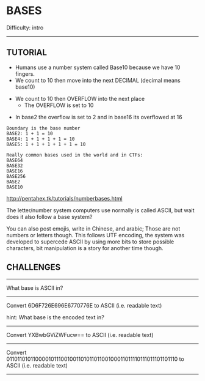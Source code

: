 # BASES
Difficulty: intro

---
## TUTORIAL
* Humans use a number system called Base10 because we have 10 fingers.
* We count to 10 then move into the next DECIMAL (decimal means base10)
- We count to 10 then OVERFLOW into the next place
    * The OVERFLOW is set to 10
* In base2 the overflow is set to 2 and in base16 its overflowed at 16
```
Boundary is the base number
BASE2: 1 + 1 = 10
BASE4: 1 + 1 + 1 + 1 = 10
BASE5: 1 + 1 + 1 + 1 + 1 = 10 
```

```
Really common bases used in the world and in CTFs:
BASE64
BASE32
BASE16
BASE256
BASE2
BASE10
```

http://pentahex.tk/tutorials/numberbases.html

The letter/number system computers use normally is called ASCII, but wait does it also follow a base system?

You can also post emojis, write in Chinese, and arabic; Those are not numbers or letters though. This follows UTF encoding, the system was developed to supercede ASCII by using more bits to store possible characters, bit manipulation is a story for another time though.



## CHALLENGES

---

What base is ASCII in?

---

Convert 6D6F726E696E6770776E to ASCII (i.e. readable text)

hint: What base is the encoded text in?

---

Convert YXBwbGViZWFucw== to ASCII (i.e. readable text)

---

Convert 0110110101100001011100100110101101100100011011110111011101101110 to ASCII (i.e. readable text)

---